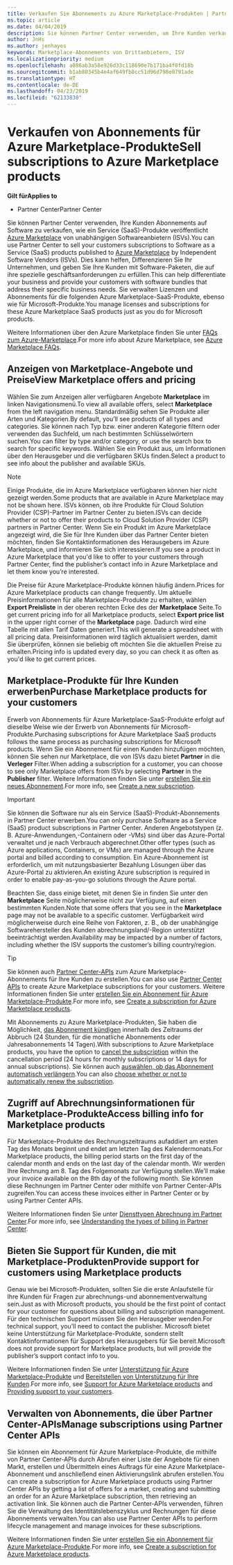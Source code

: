 ```yaml
---
title: Verkaufen Sie Abonnements zu Azure Marketplace-Produkten | Partner Center
ms.topic: article
ms.date: 04/04/2019
description: Sie können Partner Center verwenden, um Ihre Kunden verkaufen Sie Abonnements auf Software als Dienst (SaaS) Produkte auf dem Azure Marketplace von unabhängigen Softwareanbietern (ISVs) veröffentlicht.
author: JnHs
ms.author: jenhayes
keywords: Marketplace-Abonnements von Drittanbietern, ISV
ms.localizationpriority: medium
ms.openlocfilehash: a086ab3a58e926d33c118690e7b171ba4f0fd18b
ms.sourcegitcommit: b1ab80345b4e4af649fb8cc51d96d798e0791ade
ms.translationtype: HT
ms.contentlocale: de-DE
ms.lasthandoff: 04/23/2019
ms.locfileid: "62133830"
---
```

# <a name="sell-subscriptions-to-azure-marketplace-products"></a><span data-ttu-id="c9ebd-104">Verkaufen von Abonnements für Azure Marketplace-Produkte</span><span class="sxs-lookup"><span data-stu-id="c9ebd-104">Sell subscriptions to Azure Marketplace products</span></span>

<span data-ttu-id="c9ebd-105">**Gilt für**</span><span class="sxs-lookup"><span data-stu-id="c9ebd-105">**Applies to**</span></span>

- <span data-ttu-id="c9ebd-106">Partner Center</span><span class="sxs-lookup"><span data-stu-id="c9ebd-106">Partner Center</span></span>

<span data-ttu-id="c9ebd-107">Sie können Partner Center verwenden, Ihre Kunden Abonnements auf Software zu verkaufen, wie ein Service (SaaS)-Produkte veröffentlicht [Azure Marketplace](https://azuremarketplace.microsoft.com/marketplace) von unabhängigen Softwareanbietern (ISVs).</span><span class="sxs-lookup"><span data-stu-id="c9ebd-107">You can use Partner Center to sell your customers subscriptions to Software as a Service (SaaS) products published to [Azure Marketplace](https://azuremarketplace.microsoft.com/marketplace) by Independent Software Vendors (ISVs).</span></span> <span data-ttu-id="c9ebd-108">Dies kann helfen, Differenzieren Sie Ihr Unternehmen, und geben Sie Ihre Kunden mit Software-Paketen, die auf ihre spezielle geschäftsanforderungen zu erfüllen.</span><span class="sxs-lookup"><span data-stu-id="c9ebd-108">This can help differentiate your business and provide your customers with software bundles that address their specific business needs.</span></span> <span data-ttu-id="c9ebd-109">Sie verwalten Lizenzen und Abonnements für die folgenden Azure Marketplace-SaaS-Produkte, ebenso wie für Microsoft-Produkte.</span><span class="sxs-lookup"><span data-stu-id="c9ebd-109">You manage licenses and subscriptions for these Azure Marketplace SaaS products just as you do for Microsoft products.</span></span>

<span data-ttu-id="c9ebd-110">Weitere Informationen über den Azure Marketplace finden Sie unter [FAQs zum Azure-Marketplace](https://docs.microsoft.com/azure/marketplace/marketplace-faq-publisher-guide).</span><span class="sxs-lookup"><span data-stu-id="c9ebd-110">For more info about Azure Marketplace, see [Azure Marketplace FAQs](https://docs.microsoft.com/azure/marketplace/marketplace-faq-publisher-guide).</span></span>

## <a name="view-marketplace-offers-and-pricing"></a><span data-ttu-id="c9ebd-111">Anzeigen von Marketplace-Angebote und Preise</span><span class="sxs-lookup"><span data-stu-id="c9ebd-111">View Marketplace offers and pricing</span></span>

<span data-ttu-id="c9ebd-112">Wählen Sie zum Anzeigen aller verfügbaren Angebote **Marketplace** im linken Navigationsmenü.</span><span class="sxs-lookup"><span data-stu-id="c9ebd-112">To view all available offers, select **Marketplace** from the left navigation menu.</span></span> <span data-ttu-id="c9ebd-113">Standardmäßig sehen Sie Produkte aller Arten und Kategorien.</span><span class="sxs-lookup"><span data-stu-id="c9ebd-113">By default, you’ll see products of all types and categories.</span></span> <span data-ttu-id="c9ebd-114">Sie können nach Typ bzw. einer anderen Kategorie filtern oder verwenden das Suchfeld, um nach bestimmten Schlüsselwörtern suchen.</span><span class="sxs-lookup"><span data-stu-id="c9ebd-114">You can filter by type and/or category, or use the search box to search for specific keywords.</span></span> <span data-ttu-id="c9ebd-115">Wählen Sie ein Produkt aus, um Informationen über den Herausgeber und die verfügbaren SKUs finden.</span><span class="sxs-lookup"><span data-stu-id="c9ebd-115">Select a product to see info about the publisher and available SKUs.</span></span>

> [!NOTE]
> <span data-ttu-id="c9ebd-116">Einige Produkte, die im Azure Marketplace verfügbaren können hier nicht gezeigt werden.</span><span class="sxs-lookup"><span data-stu-id="c9ebd-116">Some products that are available in Azure Marketplace may not be shown here.</span></span> <span data-ttu-id="c9ebd-117">ISVs können, ob ihre Produkte für Cloud Solution Provider (CSP)-Partner im Partner Center zu bieten.</span><span class="sxs-lookup"><span data-stu-id="c9ebd-117">ISVs can decide whether or not to offer their products to Cloud Solution Provider (CSP) partners in Partner Center.</span></span> <span data-ttu-id="c9ebd-118">Wenn Sie ein Produkt im Azure Marketplace angezeigt wird, die Sie für Ihre Kunden über das Partner Center bieten möchten, finden Sie Kontaktinformationen des Herausgebers im Azure Marketplace, und informieren Sie sich interessieren.</span><span class="sxs-lookup"><span data-stu-id="c9ebd-118">If you see a product in Azure Marketplace that you'd like to offer to your customers through Partner Center, find the publisher’s contact info in Azure Marketplace and let them know you’re interested.</span></span>

<span data-ttu-id="c9ebd-119">Die Preise für Azure Marketplace-Produkte können häufig ändern.</span><span class="sxs-lookup"><span data-stu-id="c9ebd-119">Prices for Azure Marketplace products can change frequently.</span></span> <span data-ttu-id="c9ebd-120">Um aktuelle Preisinformationen für alle Marketplace-Produkte zu erhalten, wählen **Export Preisliste** in der oberen rechten Ecke des der **Marketplace** Seite.</span><span class="sxs-lookup"><span data-stu-id="c9ebd-120">To get current pricing info for all Marketplace products, select **Export price list** in the upper right corner of the **Marketplace** page.</span></span> <span data-ttu-id="c9ebd-121">Dadurch wird eine Tabelle mit allen Tarif Daten generiert.</span><span class="sxs-lookup"><span data-stu-id="c9ebd-121">This will generate a spreadsheet with all pricing data.</span></span> <span data-ttu-id="c9ebd-122">Preisinformationen wird täglich aktualisiert werden, damit Sie überprüfen, können sie beliebig oft möchten Sie die aktuellen Preise zu erhalten.</span><span class="sxs-lookup"><span data-stu-id="c9ebd-122">Pricing info is updated every day, so you can check it as often as you'd like to get current prices.</span></span>

## <a name="purchase-marketplace-products-for-your-customers"></a><span data-ttu-id="c9ebd-123">Marketplace-Produkte für Ihre Kunden erwerben</span><span class="sxs-lookup"><span data-stu-id="c9ebd-123">Purchase Marketplace products for your customers</span></span>

<span data-ttu-id="c9ebd-124">Erwerb von Abonnements für Azure Marketplace-SaaS-Produkte erfolgt auf dieselbe Weise wie der Erwerb von Abonnements für Microsoft-Produkte.</span><span class="sxs-lookup"><span data-stu-id="c9ebd-124">Purchasing subscriptions for Azure Marketplace SaaS products follows the same process as purchasing subscriptions for Microsoft products.</span></span> <span data-ttu-id="c9ebd-125">Wenn Sie ein Abonnement für einen Kunden hinzufügen möchten, können Sie sehen nur Marketplace, die von ISVs dazu bietet **Partner** in die **Verleger** Filter.</span><span class="sxs-lookup"><span data-stu-id="c9ebd-125">When adding a subscription for a customer, you can choose to see only Marketplace offers from ISVs by selecting **Partner** in the **Publisher** filter.</span></span> <span data-ttu-id="c9ebd-126">Weitere Informationen finden Sie unter [erstellen Sie ein neues Abonnement](create-a-new-subscription.md).</span><span class="sxs-lookup"><span data-stu-id="c9ebd-126">For more info, see [Create a new subscription](create-a-new-subscription.md).</span></span>

> [!IMPORTANT]
> <span data-ttu-id="c9ebd-127">Sie können die Software nur als ein Service (SaaS)-Produkt-Abonnements in Partner Center erwerben.</span><span class="sxs-lookup"><span data-stu-id="c9ebd-127">You can only purchase Software as a Service (SaaS) product subscriptions in Partner Center.</span></span> <span data-ttu-id="c9ebd-128">Anderen Angebotstypen (z. B. Azure-Anwendungen,-Containern oder -VMs) sind über das Azure-Portal verwaltet und je nach Verbrauch abgerechnet.</span><span class="sxs-lookup"><span data-stu-id="c9ebd-128">Other offer types (such as Azure applications, Containers, or VMs) are managed through the Azure portal and billed according to consumption.</span></span> <span data-ttu-id="c9ebd-129">Ein Azure-Abonnement ist erforderlich, um mit nutzungsbasierter Bezahlung Lösungen über das Azure-Portal zu aktivieren.</span><span class="sxs-lookup"><span data-stu-id="c9ebd-129">An existing Azure subscription is required in order to enable pay-as-you-go solutions through the Azure portal.</span></span>

<span data-ttu-id="c9ebd-130">Beachten Sie, dass einige bietet, mit denen Sie in finden Sie unter den **Marketplace** Seite möglicherweise nicht zur Verfügung, auf einen bestimmten Kunden.</span><span class="sxs-lookup"><span data-stu-id="c9ebd-130">Note that some offers that you see in the **Marketplace** page may not be available to a specific customer.</span></span> <span data-ttu-id="c9ebd-131">Verfügbarkeit wird möglicherweise durch eine Reihe von Faktoren, z. B., ob der unabhängige Softwarehersteller des Kunden abrechnungsland/-Region unterstützt beeinträchtigt werden.</span><span class="sxs-lookup"><span data-stu-id="c9ebd-131">Availability may be impacted by a number of factors, including whether the ISV supports the customer’s billing country/region.</span></span>

> [!TIP]
> <span data-ttu-id="c9ebd-132">Sie können auch [Partner Center-APIs](https://docs.microsoft.com/partner-center/develop/) zum Azure Marketplace-Abonnements für Ihre Kunden zu erstellen.</span><span class="sxs-lookup"><span data-stu-id="c9ebd-132">You can also use [Partner Center APIs](https://docs.microsoft.com/partner-center/develop/) to create Azure Marketplace subscriptions for your customers.</span></span> <span data-ttu-id="c9ebd-133">Weitere Informationen finden Sie unter [erstellen Sie ein Abonnement für Azure Marketplace-Produkte](https://docs.microsoft.com/partner-center/develop/create-subscription-azure-marketplace-products).</span><span class="sxs-lookup"><span data-stu-id="c9ebd-133">For more info, see [Create a subscription for Azure Marketplace products](https://docs.microsoft.com/partner-center/develop/create-subscription-azure-marketplace-products).</span></span>

<span data-ttu-id="c9ebd-134">Mit Abonnements zu Azure Marketplace-Produkten, Sie haben die Möglichkeit, [das Abonnement kündigen](https://docs.microsoft.com/partner-center/create-a-new-subscription#cancel-a-subscription) innerhalb des Zeitraums der Abbruch (24 Stunden, für die monatliche Abonnements oder Jahresabonnements 14 Tagen).</span><span class="sxs-lookup"><span data-stu-id="c9ebd-134">With subscriptions to Azure Marketplace products, you have the option to [cancel the subscription](https://docs.microsoft.com/partner-center/create-a-new-subscription#cancel-a-subscription) within the cancellation period (24 hours for monthly subscriptions or 14 days for annual subscriptions).</span></span> <span data-ttu-id="c9ebd-135">Sie können auch [auswählen, ob das Abonnement automatisch verlängern](https://docs.microsoft.com/partner-center/create-a-new-subscription#choose-whether-to-automatically-renew-an-azure-marketplace-subscription).</span><span class="sxs-lookup"><span data-stu-id="c9ebd-135">You can also [choose whether or not to automatically renew the subscription](https://docs.microsoft.com/partner-center/create-a-new-subscription#choose-whether-to-automatically-renew-an-azure-marketplace-subscription).</span></span>

## <a name="access-billing-info-for-marketplace-products"></a><span data-ttu-id="c9ebd-136">Zugriff auf Abrechnungsinformationen für Marketplace-Produkte</span><span class="sxs-lookup"><span data-stu-id="c9ebd-136">Access billing info for Marketplace products</span></span>

<span data-ttu-id="c9ebd-137">Für Marketplace-Produkte des Rechnungszeitraums aufaddiert am ersten Tag des Monats beginnt und endet am letzten Tag des Kalendermonats.</span><span class="sxs-lookup"><span data-stu-id="c9ebd-137">For Marketplace products, the billing period starts on the first day of the calendar month and ends on the last day of the calendar month.</span></span> <span data-ttu-id="c9ebd-138">Wir werden Ihre Rechnung am 8. Tag des Folgemonats zur Verfügung stellen.</span><span class="sxs-lookup"><span data-stu-id="c9ebd-138">We’ll make your invoice available on the 8th day of the following month.</span></span> <span data-ttu-id="c9ebd-139">Sie können diese Rechnungen im Partner Center oder mithilfe von Partner Center-APIs zugreifen.</span><span class="sxs-lookup"><span data-stu-id="c9ebd-139">You can access these invoices either in Partner Center or by using Partner Center APIs.</span></span>

<span data-ttu-id="c9ebd-140">Weitere Informationen finden Sie unter [Diensttypen Abrechnung im Partner Center](https://docs.microsoft.com/partner-center/billing-different-types#billing-for-one-time-and-select-recurring-charges).</span><span class="sxs-lookup"><span data-stu-id="c9ebd-140">For more info, see [Understanding the types of billing in Partner Center](https://docs.microsoft.com/partner-center/billing-different-types#billing-for-one-time-and-select-recurring-charges).</span></span>

## <a name="provide-support-for-customers-using-marketplace-products"></a><span data-ttu-id="c9ebd-141">Bieten Sie Support für Kunden, die mit Marketplace-Produkten</span><span class="sxs-lookup"><span data-stu-id="c9ebd-141">Provide support for customers using Marketplace products</span></span>

<span data-ttu-id="c9ebd-142">Genau wie bei Microsoft-Produkten, sollten Sie die erste Anlaufstelle für Ihre Kunden für Fragen zur abrechnungs-und abonnementverwaltung sein.</span><span class="sxs-lookup"><span data-stu-id="c9ebd-142">Just as with Microsoft products, you should be the first point of contact for your customer for questions about billing and subscription management.</span></span> <span data-ttu-id="c9ebd-143">Für den technischen Support müssen Sie den Herausgeber wenden.</span><span class="sxs-lookup"><span data-stu-id="c9ebd-143">For technical support, you'll need to contact the publisher.</span></span> <span data-ttu-id="c9ebd-144">Microsoft bietet keine Unterstützung für Marketplace-Produkte, sondern stellt Kontaktinformationen für Support des Herausgebers für Sie bereit.</span><span class="sxs-lookup"><span data-stu-id="c9ebd-144">Microsoft does not provide support for Marketplace products, but will provide the publisher’s support contact info to you.</span></span>

<span data-ttu-id="c9ebd-145">Weitere Informationen finden Sie unter [Unterstützung für Azure Marketplace-Produkte](https://docs.microsoft.com/partner-center/report-problems-on-behalf-of-a-customer#support-for-azure-marketplace-products) und [Bereitstellen von Unterstützung für Ihre Kunden](https://docs.microsoft.com/partner-center/customer-support).</span><span class="sxs-lookup"><span data-stu-id="c9ebd-145">For more info, see [Support for Azure Marketplace products](https://docs.microsoft.com/partner-center/report-problems-on-behalf-of-a-customer#support-for-azure-marketplace-products) and [Providing support to your customers](https://docs.microsoft.com/partner-center/customer-support).</span></span>

## <a name="manage-subscriptions-using-partner-center-apis"></a><span data-ttu-id="c9ebd-146">Verwalten von Abonnements, die über Partner Center-APIs</span><span class="sxs-lookup"><span data-stu-id="c9ebd-146">Manage subscriptions using Partner Center APIs</span></span>

<span data-ttu-id="c9ebd-147">Sie können ein Abonnement für Azure Marketplace-Produkte, die mithilfe von Partner Center-APIs durch Abrufen einer Liste der Angebote für einen Markt, erstellen und Übermitteln eines Auftrags für eine Azure Marketplace-Abonnement und anschließend einen Aktivierungslink abrufen erstellen.</span><span class="sxs-lookup"><span data-stu-id="c9ebd-147">You can create a subscription for Azure Marketplace products using Partner Center APIs by getting a list of offers for a market, creating and submitting an order for an Azure Marketplace subscription, then retrieving an activation link.</span></span> <span data-ttu-id="c9ebd-148">Sie können auch die Partner Center-APIs verwenden, führen Sie die Verwaltung des Identitätslebenszyklus und Rechnungen für diese Abonnements verwalten.</span><span class="sxs-lookup"><span data-stu-id="c9ebd-148">You can also use Partner Center APIs to perform lifecycle management and manage invoices for these subscriptions.</span></span>

<span data-ttu-id="c9ebd-149">Weitere Informationen finden Sie unter [erstellen Sie ein Abonnement für Azure Marketplace-Produkte](https://docs.microsoft.com/partner-center/develop/create-subscription-azure-marketplace-products).</span><span class="sxs-lookup"><span data-stu-id="c9ebd-149">For more info, see [Create a subscription for Azure Marketplace products](https://docs.microsoft.com/partner-center/develop/create-subscription-azure-marketplace-products).</span></span>